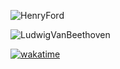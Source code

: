 
![HenryFord](https://github.com/NathanCheshire/nathancheshire/assets/60986919/775feb6b-9b54-4ad0-a28e-a86d862f162f)

![LudwigVanBeethoven](https://github.com/NathanCheshire/nathancheshire/assets/60986919/12b04353-e486-4e87-9f71-b28fa93181ea)

[![wakatime](https://wakatime.com/badge/user/87dae649-5ee6-4077-99c0-cf4ae9159f63.svg)](https://wakatime.com/@87dae649-5ee6-4077-99c0-cf4ae9159f63)

